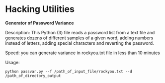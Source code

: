 # Hacking Utilities  

<b>Generator of Password Variance</b>  

Description: This Python (3) file reads a password list from a text file and generates dozens of different samples of a given word, adding numbers instead of letters, adding special characters and reverting the password.  
  
Speed: you can generate variance in rockyou.txt file in less than 10 minutes  
  
Usage:  
  
```
python passvar.py --f /path_of_input_file/rockyou.txt --d /path_of_directory_output
```
